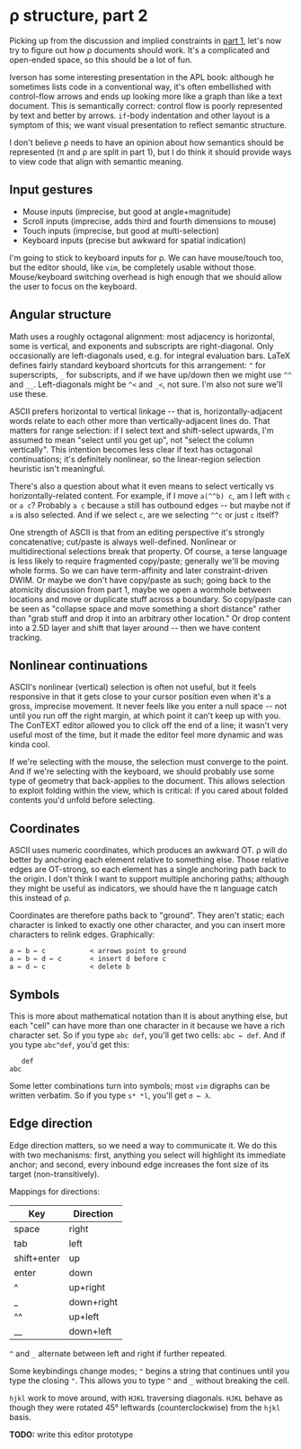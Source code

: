 # ρ structure, part 2
Picking up from the discussion and implied constraints in [part 1](rho-structure1.md), let's now try to figure out how ρ documents should work. It's a complicated and open-ended space, so this should be a lot of fun.

Iverson has some interesting presentation in the APL book: although he sometimes lists code in a conventional way, it's often embellished with control-flow arrows and ends up looking more like a graph than like a text document. This is semantically correct: control flow is poorly represented by text and better by arrows. `if`-body indentation and other layout is a symptom of this; we want visual presentation to reflect semantic structure.

I don't believe ρ needs to have an opinion about how semantics should be represented (π and ρ are split in part 1), but I do think it should provide ways to view code that align with semantic meaning.


## Input gestures
+ Mouse inputs (imprecise, but good at angle+magnitude)
+ Scroll inputs (imprecise, adds third and fourth dimensions to mouse)
+ Touch inputs (imprecise, but good at multi-selection)
+ Keyboard inputs (precise but awkward for spatial indication)

I'm going to stick to keyboard inputs for ρ. We can have mouse/touch too, but the editor should, like `vim`, be completely usable without those. Mouse/keyboard switching overhead is high enough that we should allow the user to focus on the keyboard.


## Angular structure
Math uses a roughly octagonal alignment: most adjacency is horizontal, some is vertical, and exponents and subscripts are right-diagonal. Only occasionally are left-diagonals used, e.g. for integral evaluation bars. LaTeX defines fairly standard keyboard shortcuts for this arrangement: `^` for superscripts, `_` for subscripts, and if we have up/down then we might use `^^` and `__`. Left-diagonals might be `^<` and `_<`, not sure. I'm also not sure we'll use these.

ASCII prefers horizontal to vertical linkage -- that is, horizontally-adjacent words relate to each other more than vertically-adjacent lines do. That matters for range selection: if I select text and shift-select upwards, I'm assumed to mean "select until you get up", not "select the column vertically". This intention becomes less clear if text has octagonal continuations; it's definitely nonlinear, so the linear-region selection heuristic isn't meaningful.

There's also a question about what it even means to select vertically vs horizontally-related content. For example, if I move `a(^^b) c`, am I left with `c` or `a c`? Probably `a c` because `a` still has outbound edges -- but maybe not if `a` is also selected. And if we select `c`, are we selecting `^^c` or just `c` itself?

One strength of ASCII is that from an editing perspective it's strongly concatenative; cut/paste is always well-defined. Nonlinear or multidirectional selections break that property. Of course, a terse language is less likely to require fragmented copy/paste; generally we'll be moving whole forms. So we can have term-affinity and later constraint-driven DWIM. Or maybe we don't have copy/paste as such; going back to the atomicity discussion from part 1, maybe we open a wormhole between locations and move or duplicate stuff across a boundary. So copy/paste can be seen as "collapse space and move something a short distance" rather than "grab stuff and drop it into an arbitrary other location." Or drop content into a 2.5D layer and shift that layer around -- then we have content tracking.


## Nonlinear continuations
ASCII's nonlinear (vertical) selection is often not useful, but it feels responsive in that it gets close to your cursor position even when it's a gross, imprecise movement. It never feels like you enter a null space -- not until you run off the right margin, at which point it can't keep up with you. The ConTEXT editor allowed you to click off the end of a line; it wasn't very useful most of the time, but it made the editor feel more dynamic and was kinda cool.

If we're selecting with the mouse, the selection must converge to the point. And if we're selecting with the keyboard, we should probably use some type of geometry that back-applies to the document. This allows selection to exploit folding within the view, which is critical: if you cared about folded contents you'd unfold before selecting.


## Coordinates
ASCII uses numeric coordinates, which produces an awkward OT. ρ will do better by anchoring each element relative to something else. Those relative edges are OT-strong, so each element has a single anchoring path back to the origin. I don't think I want to support multiple anchoring paths; although they might be useful as indicators, we should have the π language catch this instead of ρ.

Coordinates are therefore paths back to "ground". They aren't static; each character is linked to exactly one other character, and you can insert more characters to relink edges. Graphically:

```
a ← b ← c           < arrows point to ground
a ← b ← d ← c       < insert d before c
a ← d ← c           < delete b
```


## Symbols
This is more about mathematical notation than it is about anything else, but each "cell" can have more than one character in it because we have a rich character set. So if you type `abc def`, you'll get two cells: `abc ← def`. And if you type `abc^def`, you'd get this:

```
   def
abc
```

Some letter combinations turn into symbols; most `vim` digraphs can be written verbatim. So if you type `s* *l`, you'll get `σ ← λ`.


## Edge direction
Edge direction matters, so we need a way to communicate it. We do this with two mechanisms: first, anything you select will highlight its immediate anchor; and second, every inbound edge increases the font size of its target (non-transitively).

Mappings for directions:

| Key         | Direction  |
|-------------|------------|
| space       | right      |
| tab         | left       |
| shift+enter | up         |
| enter       | down       |
| ^           | up+right   |
| _           | down+right |
| ^^          | up+left    |
| __          | down+left  |

`^` and `_` alternate between left and right if further repeated.

Some keybindings change modes; `"` begins a string that continues until you type the closing `"`. This allows you to type `^` and `_` without breaking the cell.

`hjkl` work to move around, with `HJKL` traversing diagonals. `HJKL` behave as though they were rotated 45° leftwards (counterclockwise) from the `hjkl` basis.

**TODO:** write this editor prototype

